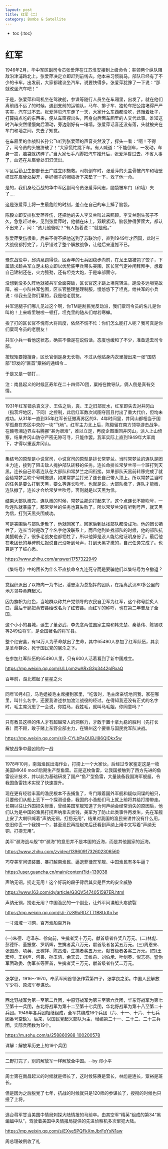 ```yaml
---
layout: post
title: 红军（二）
category: Bombs & Satellite 
---
```


* toc
{:toc}

# 红军

1946年2月，华中军区副司令员张爱萍在江苏淮安接到上级命令：率领两个纵队阻敌沿津浦路北上。张爱萍决定立即赶到前线去。他本来习惯骑马，部队已经有了不少的卡车，出发前，大家都建议坐汽车，说要快得多。张爱萍犹豫了一下说：“那就改坐汽车吧！”

于是，张爱萍和司机坐在驾驶舱，参谋等随行人员坐在车厢里，出发了。就在他们离前线不远了的时候，遇到支前的运输队，马车、排子车、独轮车把公路堵得严严实实，汽车过不去。张爱萍见汽车走了一天，大家什么东西都没吃，还饿着肚子，打算搞点吃的东西来，便从车窗探出头，回身向后面车厢里的人交代此事。谁知这时汽车突然缓慢向后滑动，旁边刚好有一堵墙。张爱萍话音还没有落，头就被夹在车门和墙之间，失去了知觉。

在车厢里的作战科长孙公飞听到张爱萍的声音突然没了，探头一看：“啊！不得了，司令员的头被挤破了！”大家慌忙跳下车。有人喊道：“不能倒车，一发动，车身一震，脑袋就挤碎了。”当大家七手八脚把汽车推开后，张爱萍昏过去，不省人事了，血还在从眉骨处汩汩流出。

军区后勤卫生部部长王广胜立即施救。司机倒车时，张爱萍的头盖骨被汽车和墙壁挤压在眉骨处裂开，幸好帽子的帽檐折下来垫了一下，救了他一命。

是的，我们身经百战的华中军区副司令员张爱萍同志，脑袋被车门（和墙）夹了....

这是张爱萍上将一生最危险的时刻，差点在自己的车上掉了脑袋。

陈毅立即安排张爱萍养伤，还把他的夫人李又兰叫过来照顾。李又兰刚生孩子不久，急急赶过来，见到张爱萍时，他躺在床上，双眼紧闭，脑袋肿得箩筐大，都认不出来了，问：“孩儿他爸呢？”有人指着说：“就是他。”

张爱萍受伤很重，后来不得不把他送到了苏联治疗，直到1949年才回国，此时三大战役都打完了，几乎错过了整个解放战争，让他后来遗憾不已。

---

豫东战役中，邱清泉跑得快，区寿年的七兵团稳步向前，在龙王店被包了饺子，下属请求趁共军立足未稳立即以优势装甲兵带头突围，区长官气定神闲拜拜手，想着自己建制还在，火力强劲，还有坦克大炮，于是率部固守。

没想到没多久阵地就被共军全面突破，区长官这才跳上坦克转进，跑没多远坦克故障，被一小队共军包围，区长官整理整理制服，慢悠悠下了坦克，给共军的小兵说：带我去见你们粟裕，我是他老朋友。

共军泥腿子们哪儿见过这个啊，你TM是刮民党反动派，我们粟司令员的名儿是你叫的！上来噼里啪啦一顿打，坦克里的随从们噤若寒蝉。

挨了打的区长官不愧有大将风度，依然不慌不忙：你们怎么能打人呢？我可真是你们粟司令员的老朋友！

共军小兵一看他这状态，确实不像是在说假话，态度也缓和了不少，准备送去司令部。

按规矩要搜搜身，区长官倒是身无长物，不过从他贴身内衣里搜出来一张“国防部”印发的“匪首”粟裕的通缉令…

于是又是一顿打…

注：南昌起义的时候区寿年在二十四师70团，粟裕在教导队，俩人倒是真有交情。

---

1931年红军错杀袁文才、王佐之后，袁、王之旧部反水，红军即失去对井冈山（指茨坪地区，下同）之控制，此后红军数次试图夺回且付出了重大代价，但均未成功。从31年一直到35年红军长征撤离苏区的3、4年时间里，井冈山都相当于国军孤悬在苏区中央的一块“飞地”。红军主力北上后，陈毅留在南方领导游击战争，在赣粤湘边界左右腾挪“甚为艰难”，难以立足，再度企图重回井冈山，派人上山侦察，结果井冈山防守严密无隙可寻，只能作罢。我军实际上直到1949年大军南下，才得以重返井冈山。

---

集结号的原型是小说官司，小说官司的原型是排长常梦兰。当时常梦兰的连队是团主力连，接到了阻击敌人掩护部队转移的任务。连长命排长常梦兰带一个班打到天黑，连长自己带着连队在大部队和常梦兰之间衔接。如果部队天黑前转移完成了就会给常梦兰吹个号喊撤退，如果常梦兰打光了连长自己带人顶上。所以常梦兰当时的任务是要么打到天黑，要么等连长吹号。也就是说，大部队撤了，连队才能撤，连队撤了，连长才会给常梦兰吹号。否则就是以天黑为信。

结果大部队撤完，连队撤的时候，常梦兰那边打起来了。这个点连长不能吹号，一吹连队就暴露了，那常梦兰的任务也算失败了。所以常梦兰没有听到号声，就天黑为信，打到天黑突围成功。

可是突围后与部队走散了，他就回家了。回家后到处找部队都没成功。他的团长牺牲了，连长当时是改了个名字他没联系上，而且他到处找部队的时候，他的部队抗美援朝去了，很多老战友也都牺牲了，所以他算是没人能给他证明身份了。最后他在老团长的墓碑前汇报说自己没听到号声，打到天黑才撤的，自己任务完成了。也算是了了桩心愿。

https://www.zhihu.com/answer/1757322949

《集结号》中的团长为什么不直接命令九连死守而是要骗他们以集结号为令撤退？

---

党组织派出了以符向一为书记，潘忠汝为总指挥的团队，在距离武汉80多公里的地方领导黄麻起义。

因为旗帜为红色，当地群众称共产党领导的农民自卫军为红军，这个称号脍炙人口，最后干脆把黄安县给改名为了红安县。而红军的称呼，也在第二年普及了全国。

这个小小的县城，诞生了董必武、李先念两位国家主席和韩先楚、秦基伟、陈锡联等249位将军，是全国著名的将军县。

整个红安县，有14万人为革命献出了生命，其中65490人参加了红军队伍，其余是革命群众，死于国民党的屠杀之下。

在参加红军队伍的65490人里，只有600人活着看到了新中国成立。

https://mp.weixin.qq.com/s/LLpmzwARxG3p3442plRxaQ

百年前，湖北燃起了星星之火

---

同年10月4日，马毛姐被毛主席接到家里，“吃饭时，毛主席亲切地问我，家在哪里，叫什么名字，还要我讲述参加渡江战役的经过。在得知我还没有正式的名字时，毛主席沉思了一会说，你姓马，我姓毛，就叫马毛姐，你同意吗？”

---

只有教员这样的伟人才有超越常人的洞察力，才敢于置十拿九稳的胜利（先打长春）而不顾，敢于赌上东野全部主力，在锦州这个要害与国民党军队决战。

https://mp.weixin.qq.com/s/8-CYLbPaQUBJl86QIDkx5w

解放战争中最凶险的一战

---

1978年10月，南海渔民出海作业，打捞上一个大家伙，后经过专家鉴定这是一枚美国MK46 mod1后期生产型鱼雷。正是这枚鱼雷，让我国接触到了西方先进的鱼雷设计技术，并以此为基础研发了国产“鱼7”型鱼雷，大量装备我国海军舰艇，令我国鱼雷技术实现了快速提升。

现在更有经验丰富的渔民根本不去捕鱼了，专门跟着国外军舰和疑似间谍的船只，只要他们从船上丢下一个探测设备，我国的小渔船们马上就上前将其给打捞带走。长期以往让外国损失惨重，曾经美国军舰知道了为何声纳会经常消失的原因后，他们认为是中国的渔民打捞声纳拿去卖钱，美军为了防止此类事件再发生，先在军舰上安了大喇叭喊着“声纳无铜，打捞无用”，结果对我国的渔民来讲并没有什么用，依旧你丢一个我捞一个，甚至渔民再捡起来后还看到声纳上用中文写着“声纳无铜，打捞无用”。

美军“濒海战斗舰”中“濒海”的意思并不是本国的近海，而是其他国家的近海。

https://www.zhihu.com/zvideo/1396091732602306560

巧夺美军间谍装置、暴打越南渔民、逼退菲律宾军舰、中国渔民有多牛逼？

https://user.guancha.cn/main/content?id=139038

声呐无铜，捞走无用！这个好玩的段子背后其实是巨大的安全威胁

https://www.163.com/dy/article/G3QV5474051597ER.html

声纳无铜，捞走无用？中国渔民的一个副业，让外军间谍船头疼欲裂

https://mp.weixin.qq.com/s/i-7iz89uRDZTT1B8UdfnTw

一寸海域一寸网，百万渔船百万兵

---

(一)朱德、毛泽东、徐向前，生擒者奖十万元，献首级者各奖八万元。(二)林彪、彭德怀、董振堂、罗炳辉，生擒者奖八万元，献首级者各奖五万元。(三)周恩来、张国焘、项英、王稼祥、陈昌浩，生擒者奖五万元，献首级者各奖三万元。(四)王宏坤、王树声、何畏、孙玉清、余天云、王维舟、刘伯承、叶剑英、倪志亮，暨伪军团政委、伪军长等匪首，生擒者奖三万元，献首级者各奖二万元。

---

张学思，1916～1970，奉系军阀首领张作霖第四子，张学良之弟。中国人民解放军少将、原海军参谋长。

---

西北野战军为第一至第二兵团，中原野战军为第三至第六兵团，华东野战军为第七至第十一兵团，东北野战军为第十二至第十七兵团，华北野战军为第十八至第二十兵团。1949年各兵团相继组成，全军共编成16个兵团（六、十一、十六、十七兵团番号空缺）。后来，以国民党起义部队为主，增编第二十一、二十二、二十三兵团，实际兵团数为19个。

https://m.sohu.com/a/258860988_100200578

详解：解放军历史上的19个兵团

---

二野打完了，别的解放军一样解放全中国。--by 邓小平

---

周士第在南昌起义的时候就是师长了，这时候陈赓是营长，林彪是连长，粟裕是班长。

但是因为之后脱党了七年，抗战的时候就只是120师的参谋长了，授衔的时候也只授了上将。

---

逃台蒋军甘当美国中情局刺探大陆情报的马前卒。由其空军“精英”组成的第34“黑蝙蝠中队”，驾驶着美国中央情报局提供的先进侦察机多次窜犯大陆。

https://mp.weixin.qq.com/s/EXye5PQFkXmJbrFoYxN1aw

周总理破例收了礼
